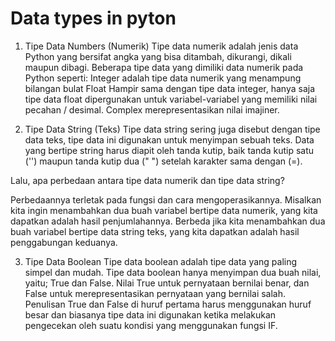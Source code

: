# Data types in pyton 
1. Tipe Data Numbers (Numerik) Tipe data numerik adalah jenis data Python yang bersifat angka yang bisa ditambah, dikurangi, dikali maupun dibagi. Beberapa tipe data yang dimiliki data numerik pada Python seperti:
Integer adalah tipe data numerik yang menampung bilangan bulat Float Hampir sama dengan tipe data integer, hanya saja tipe data float dipergunakan untuk variabel-variabel yang memiliki nilai pecahan / desimal. Complex merepresentasikan nilai imajiner. 

2. Tipe Data String (Teks) Tipe data string sering juga disebut dengan tipe data teks, tipe data ini digunakan untuk menyimpan sebuah teks. Data yang bertipe string harus diapit oleh tanda kutip, baik tanda kutip satu ('') maupun tanda kutip dua (" ") setelah karakter sama dengan (=).

Lalu, apa perbedaan antara tipe data numerik dan tipe data string?

Perbedaannya terletak pada fungsi dan cara mengoperasikannya. Misalkan kita ingin menambahkan dua buah variabel bertipe data numerik, yang kita dapatkan adalah hasil penjumlahannya. Berbeda jika kita menambahkan dua buah variabel bertipe data string teks, yang kita dapatkan adalah hasil penggabungan keduanya.

3. Tipe Data Boolean Tipe data boolean adalah tipe data yang paling simpel dan mudah. Tipe data boolean hanya menyimpan dua buah nilai, yaitu; True dan False. Nilai True untuk pernyataan bernilai benar, dan False untuk merepresentasikan pernyataan yang bernilai salah. Penulisan True dan False di huruf pertama harus menggunakan huruf besar dan biasanya tipe data ini digunakan ketika melakukan pengecekan oleh suatu kondisi yang menggunakan fungsi IF.